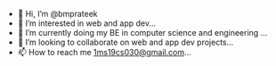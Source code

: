 - 👋 Hi, I’m @bmprateek
- 👀 I’m interested in web and app dev...
- 🌱 I’m currently doing my BE in computer science and engineering ...
- 💞️ I’m looking to collaborate on web and app dev projects...
- 📫 How to reach me 1ms19cs030@gmail.com...

<!---
bmprateek/bmprateek is a ✨ special ✨ repository because its `README.md` (this file) appears on your GitHub profile.
You can click the Preview link to take a look at your changes.
--->
